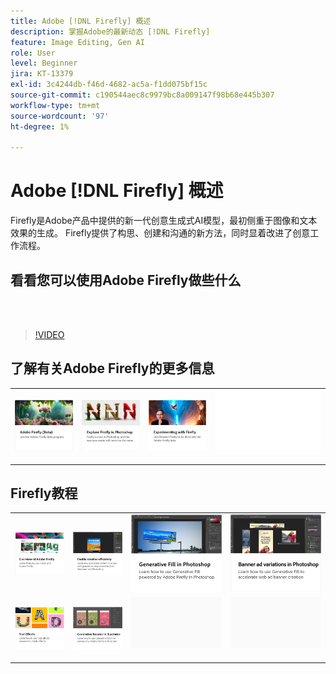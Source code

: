 ```yaml
---
title: Adobe [!DNL Firefly] 概述
description: 掌握Adobe的最新动态 [!DNL Firefly]
feature: Image Editing, Gen AI
role: User
level: Beginner
jira: KT-13379
exl-id: 3c4244db-f46d-4682-ac5a-f1dd075bf15c
source-git-commit: c190544aec8c9979bc8a009147f98b68e445b307
workflow-type: tm+mt
source-wordcount: '97'
ht-degree: 1%

---
```


# Adobe [!DNL Firefly] 概述

Firefly是Adobe产品中提供的新一代创意生成式AI模型，最初侧重于图像和文本效果的生成。 Firefly提供了构思、创建和沟通的新方法，同时显着改进了创意工作流程。

## 看看您可以使用Adobe Firefly做些什么

<br> 

>[!VIDEO](https://video.tv.adobe.com/v/3416970t1?quality=12&learn=on&hidetitle=true)

## 了解有关Adobe Firefly的更多信息

<table style="table-layout:fixed">
<tr>
   <td>
      <a href="https://firefly.adobe.com/" target="_blank">
         <img alt="Adobe Firefly(Beta)" src="assets/firefly-beta.png" />
      </a>
  </td>
  <td>
      <a href="https://www.adobe.com/sensei/generative-ai/firefly.html" target="_blank">
         <img alt="在Photoshop中探索Firefly" src="assets/firefly-photoshop.png" />
      </a>
  </td>
  <td>
      <a href="webinar-experimenting.md">
         <img alt="尝试Adobe Firefly" src="assets/webinar-experimenting.png" />
      </a>
  </td>
  <td>
    <img alt="间隔物" src="../assets/Whitespacer.png" />
    <div>
    <br>
  </td>
</tr>
</table>

## Firefly教程

<table style="table-layout:fixed">
<tr>
   <td>
      <a href="overview-of-firefly.md">
         <img alt="Adobe Firefly概述" src="assets/firefly-overview.png" />
      </a>
   </td>
   <td>
      <a href="enable-creative-efficiency.md">
         <img alt="提高创意效率" src="assets/enable-creative-efficiency.png" />
      </a>
   </td>
   <td>
      <a href="generative-fill.md">
         <img alt="Photoshop中的生成式填充" src="assets/generative-fill.png" />
      </a>
   </td>
  <td>
      <a href="web-banner-ad.md">
         <img alt="Photoshop中的横幅广告变体" src="assets/banner-ad-variations.png" />
      </a>
  </td>
</tr>
<tr>
<td>
      <a href="text-effects.md">
         <img alt="文本效果" src="assets/text-effects.png" />
      </a>
  </td>
<td>
      <a href="generative-recolor.md">
         <img alt="Illustrator中的生成式重新着色" src="assets/firefly-recolor.png" />
      </a>
  </td>
  <td>
    <img alt="间隔物" src="../assets/Gray_thumbnail.png" />
    <div>
    <br>
  </td>
  <td>
    <img alt="间隔物" src="../assets/Gray_thumbnail.png" />
    <div>
    <br>
  </td>
</tr>
</table>
